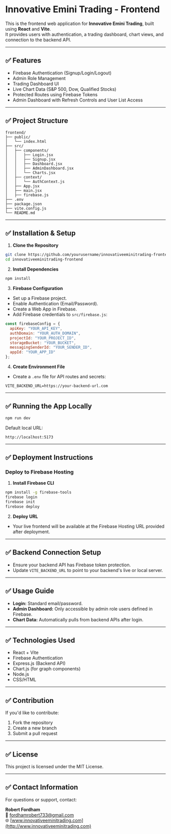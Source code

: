 
# Innovative Emini Trading - Frontend

This is the frontend web application for **Innovative Emini Trading**, built using **React** and **Vite**.  
It provides users with authentication, a trading dashboard, chart views, and connection to the backend API.

---

## ✅ Features

- Firebase Authentication (Signup/Login/Logout)
- Admin Role Management
- Trading Dashboard UI
- Live Chart Data (S&P 500, Dow, Qualified Stocks)
- Protected Routes using Firebase Tokens
- Admin Dashboard with Refresh Controls and User List Access

---

## ✅ Project Structure

```
frontend/
├── public/
│   └── index.html
├── src/
│   ├── components/
│   │   ├── Login.jsx
│   │   ├── Signup.jsx
│   │   ├── Dashboard.jsx
│   │   ├── AdminDashboard.jsx
│   │   └── Charts.jsx
│   ├── context/
│   │   └── AuthContext.js
│   ├── App.jsx
│   ├── main.jsx
│   ├── firebase.js
├── .env
├── package.json
├── vite.config.js
└── README.md
```

---

## ✅ Installation & Setup

1. **Clone the Repository**

```bash
git clone https://github.com/yourusername/innovativeeminitrading-frontend.git
cd innovativeeminitrading-frontend
```

2. **Install Dependencies**

```bash
npm install
```

3. **Firebase Configuration**

- Set up a Firebase project.
- Enable Authentication (Email/Password).
- Create a Web App in Firebase.
- Add Firebase credentials to `src/firebase.js`:

```javascript
const firebaseConfig = {
  apiKey: "YOUR_API_KEY",
  authDomain: "YOUR_AUTH_DOMAIN",
  projectId: "YOUR_PROJECT_ID",
  storageBucket: "YOUR_BUCKET",
  messagingSenderId: "YOUR_SENDER_ID",
  appId: "YOUR_APP_ID"
};
```

4. **Create Environment File**

- Create a `.env` file for API routes and secrets:

```
VITE_BACKEND_URL=https://your-backend-url.com
```

---

## ✅ Running the App Locally

```bash
npm run dev
```

Default local URL:

```
http://localhost:5173
```

---

## ✅ Deployment Instructions

### Deploy to Firebase Hosting

1. **Install Firebase CLI**

```bash
npm install -g firebase-tools
firebase login
firebase init
firebase deploy
```

2. **Deploy URL**
- Your live frontend will be available at the Firebase Hosting URL provided after deployment.

---

## ✅ Backend Connection Setup

- Ensure your backend API has Firebase token protection.
- Update `VITE_BACKEND_URL` to point to your backend's live or local server.

---

## ✅ Usage Guide

- **Login:** Standard email/password.
- **Admin Dashboard:** Only accessible by admin role users defined in Firebase.
- **Chart Data:** Automatically pulls from backend APIs after login.

---

## ✅ Technologies Used

- React + Vite
- Firebase Authentication
- Express.js (Backend API)
- Chart.js (for graph components)
- Node.js
- CSS/HTML

---

## ✅ Contribution

If you'd like to contribute:

1. Fork the repository
2. Create a new branch
3. Submit a pull request

---

## ✅ License

This project is licensed under the MIT License.

---

## ✅ Contact Information

For questions or support, contact:

**Robert Fordham**  
📧 fordhamrobert733@gmail.com  
🌐 [www.innovativeeminitrading.com](http://www.innovativeeminitrading.com)  